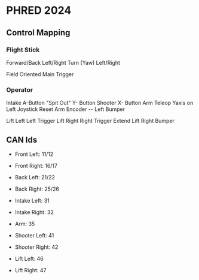 # PHRED 2024

## Control Mapping

### Flight Stick
Forward/Back
Left/Right
Turn (Yaw) Left/Right

Field Oriented      Main Trigger

### Operator 

Intake      A-Button
"Spit Out"  Y- Button
Shooter     X- Button
Arm Teleop  Yaxis on Left Joystick
Reset Arm Encoder -- Left Bumper

Lift Left   Left Trigger
Lift Right  Right Trigger
Extend Lift Right Bumper




## CAN Ids
- Front Left: 11/12
- Front Right: 16/17
- Back Left: 21/22
- Back Right: 25/26

- Intake Left: 31
- Intake Right: 32

- Arm: 35

- Shooter Left: 41
- Shooter Right: 42

- Lift Left: 46
- Lift Right: 47

